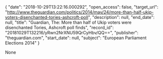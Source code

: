 {
  "date": "2018-10-29T13:22:16.000292", 
  "open_access": false, 
  "target_url": "http://www.theguardian.com/politics/2014/may/24/more-than-half-ukip-voters-disenchanted-tories-ashcroft-poll", 
  "description": null, 
  "end_date": null, 
  "title": "Guardian, The: More than half of Ukip voters were disenchanted Tories, Ashcroft poll finds", 
  "record_id": "20181029T132216/yRwn2NrXNU59QrCyHbv/QQ==", 
  "publisher": "theguardian.com", 
  "start_date": null, 
  "subject": "European Parliament Elections 2014"
}

None